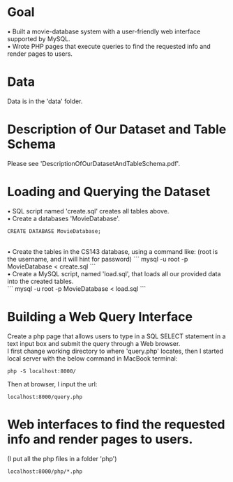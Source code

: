 # Goal
• Built a movie-database system with a user-friendly web interface supported by MySQL.<br>
• Wrote PHP pages that execute queries to find the requested info and render pages to users.

# Data 
Data is in the 'data' folder.

# Description of Our Dataset and Table Schema
Please see 'DescriptionOfOurDatasetAndTableSchema.pdf'.

# Loading and Querying the Dataset
• SQL script named 'create.sql' creates all tables above.<br>
• Create a databases 'MovieDatabase'.<br>
```
CREATE DATABASE MovieDatabase;
```
<br>
• Create the tables in the CS143 database, using a command like: (root is the username, and it will hint for password)
```
mysql -u root -p MovieDatabase < create.sql 
```
<br>
• Create a MySQL script, named 'load.sql', that loads all our provided data into the created tables. <br>
```
mysql -u root -p MovieDatabase < load.sql 
```

# Building a Web Query Interface
Create a php page that allows users to type in a SQL SELECT statement in a text input box and submit the query through a Web browser. <br>
I first change working directory to where 'query.php' locates, then I started local server with the below command in MacBook terminal:
```
php -S localhost:8000/
```
Then at browser, I input the url: 
```
localhost:8000/query.php
```

# Web interfaces to find the requested info and render pages to users.
(I put all the php files in a folder 'php')
```
localhost:8000/php/*.php  
```
